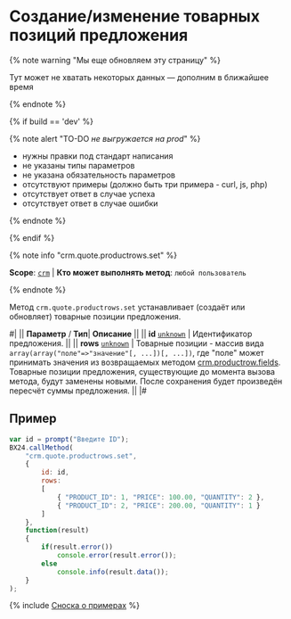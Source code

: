 # Создание/изменение товарных позиций предложения

{% note warning "Мы еще обновляем эту страницу" %}

Тут может не хватать некоторых данных — дополним в ближайшее время

{% endnote %}

{% if build == 'dev' %}

{% note alert "TO-DO _не выгружается на prod_" %}

- нужны правки под стандарт написания
- не указаны типы параметров
- не указана обязательность параметров
- отсутствуют примеры (должно быть три примера - curl, js, php)
- отсутствует ответ в случае успеха
- отсутствует ответ в случае ошибки

{% endnote %}

{% endif %}

{% note info "crm.quote.productrows.set" %}

**Scope**: [`crm`](../../scopes/permissions.md) | **Кто может выполнять метод**: `любой пользователь`

{% endnote %}

Метод `crm.quote.productrows.set` устанавливает (создаёт или обновляет) товарные позиции предложения.

#|
||  **Параметр** / **Тип**| **Описание** ||
|| **id**
[`unknown`](../../data-types.md) | Идентификатор предложения. ||
|| **rows**
[`unknown`](../../data-types.md) | Товарные позиции - массив вида `array(array("поле"=>"значение"[, ...])[, ...])`, где "поле" может принимать значения из возвращаемых методом [crm.productrow.fields](../../crm/outdated/productrow-old/crm-productrow-fields.md). Товарные позиции предложения, существующие до момента вызова метода, будут заменены новыми. После сохранения будет произведён пересчёт суммы предложения. ||
|#

## Пример

```js
var id = prompt("Введите ID");
BX24.callMethod(
    "crm.quote.productrows.set",
    {
        id: id,
        rows:
        [
            { "PRODUCT_ID": 1, "PRICE": 100.00, "QUANTITY": 2 },
            { "PRODUCT_ID": 2, "PRICE": 200.00, "QUANTITY": 1 }
        ]
    },
    function(result)
    {
        if(result.error())
            console.error(result.error());
        else
            console.info(result.data());
    }
);
```

{% include [Сноска о примерах](../../../_includes/examples.md) %}